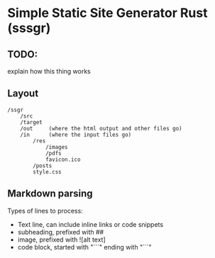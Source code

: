 # Simple Static Site Generator Rust (sssgr)

## TODO:

explain how this thing works 

## Layout

```
/ssgr
    /src
    /target
    /out     (where the html output and other files go)
    /in      (where the input files go)
        /res
            /images
            /pdfs
            favicon.ico
        /posts
        style.css
```

## Markdown parsing

Types of lines to process:
- Text line, can include inline links or code snippets
- subheading, prefixed with ##
- image, prefixed with \![alt text]
- code block, started with "\```" ending with "\```"
